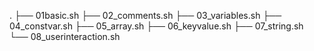 .
├── 01basic.sh
├── 02_comments.sh
├── 03_variables.sh
├── 04_constvar.sh
├── 05_array.sh
├── 06_keyvalue.sh
├── 07_string.sh
└── 08_userinteraction.sh
